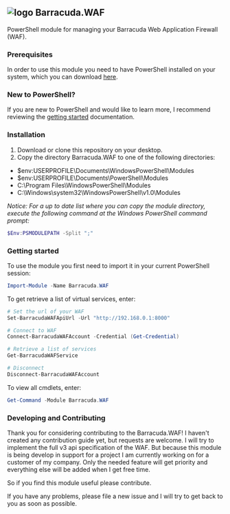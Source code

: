 ## ![logo][] Barracuda.WAF ##
[logo]: assets/Barracuda_Networks.png

PowerShell module for managing your Barracuda Web Application Firewall (WAF).

### Prerequisites ###
In order to use this module you need to have PowerShell installed on your system, which you can download [here][download-powershell].

[download-powershell]: https://github.com/PowerShell/PowerShell

### New to PowerShell? ###
If you are new to PowerShell and would like to learn more, I recommend reviewing the [getting started][getting-started] documentation.

[getting-started]: https://github.com/PowerShell/PowerShell/tree/master/docs/learning-powershell

### Installation ###
1. Download or clone this repository on your desktop.
2. Copy the directory Barracuda.WAF to one of the following directories:
  * $env:USERPROFILE\Documents\WindowsPowerShell\Modules
  * $env:USERPROFILE\Documents\PowerShell\Modules
  * C:\Program Files\WindowsPowerShell\Modules
  * C:\Windows\system32\WindowsPowerShell\v1.0\Modules

*Notice: For a up to date list where you can copy the module directory, execute the following command at the Windows PowerShell command prompt:*
```powershell
$Env:PSMODULEPATH -Split ";"
```

### Getting started ###
To use the module you first need to import it in your current PowerShell session:
```powershell
Import-Module -Name Barracuda.WAF
```

To get retrieve a list of virtual services, enter:
```powershell
# Set the url of your WAF
Set-BarracudaWAFApiUrl -Url "http://192.168.0.1:8000"

# Connect to WAF
Connect-BarracudaWAFAccount -Credential (Get-Credential)

# Retrieve a list of services
Get-BarracudaWAFService

# Disconnect
Disconnect-BarracudaWAFAccount
```

To view all cmdlets, enter:
```powershell
Get-Command -Module Barracuda.WAF
```

### Developing and Contributing ###
Thank you for considering contributing to the Barracuda.WAF! I haven't created any contribution guide yet, but requests are welcome. I will try to implement the full v3 api specification of the WAF. But because this module is being develop in support for a project I am currently working on for a customer of my company. Only the needed feature will get priority and everything else will be added when I get free time.

So if you find this module useful please contribute.

If you have any problems, please file a new issue and I will try to get back to you as soon as possible.
